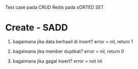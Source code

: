 Test case pada CRUD Redis pada sORTED SET

# Create - SADD
1. bagaimana jika data berhasil di insert? 
error = nil, return 1

2. bagaimana jika member duplikat?
error = nil, return 0

3. bagaimana jika gagal insert?
error = not nil
